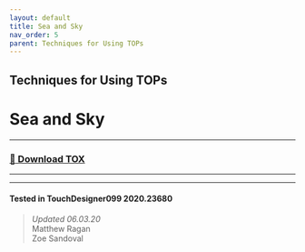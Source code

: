 ```yaml
---
layout: default
title: Sea and Sky
nav_order: 5
parent: Techniques for Using TOPs
---
```


## Techniques for Using TOPs
# Sea and Sky

----

### [:floppy_disk: Download TOX](https://github.com/mir-lab/touchdesigner-instancing-examples-code/raw/main/tox/005-using-tops/container_sea_and_sky.tox)

----


---

#### Tested in TouchDesigner099 2020.23680 
>*Updated 06.03.20*  
Matthew Ragan  
Zoe Sandoval   